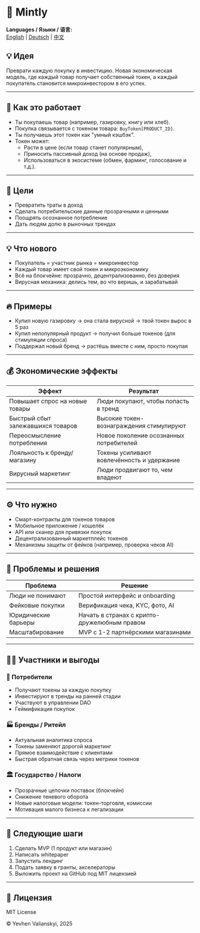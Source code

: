 
# 🌱 Mintly

**Languages / Языки / 语言:**  
[English](README.md) | [Deutsch](README.de.md) | [中文](README.zh.md)


## 💡 Идея  
Преврати каждую покупку в инвестицию. Новая экономическая модель, где каждый товар получает собственный токен, а каждый покупатель становится микроинвестором в его успех.

---

## 🔧 Как это работает  
- Ты покупаешь товар (например, газировку, книгу или хлеб).  
- Покупка связывается с токеном товара: `BuyToken[PRODUCT_ID]`.  
- Ты получаешь этот токен как "умный кэшбэк".  
- Токен может:
  - Расти в цене (если товар станет популярным),
  - Приносить пассивный доход (на основе продаж),
  - Использоваться в экосистеме (обмен, фарминг, голосование и т.д.).

---

## 🎯 Цели  
- Превратить траты в доход  
- Сделать потребительские данные прозрачными и ценными  
- Поощрять осознанное потребление  
- Дать людям долю в рыночных трендах

---

## 💡 Что нового  
- Покупатель = участник рынка = микроинвестор  
- Каждый товар имеет свой токен и микроэкономику  
- Всё на блокчейне: прозрачно, децентрализованно, без доверия  
- Вирусная механика: делись тем, во что веришь, и зарабатывай

---

## 🔥 Примеры  
- Купил новую газировку → она стала вирусной → твой токен вырос в 5 раз  
- Купил непопулярный продукт → получил больше токенов (для стимуляции спроса)  
- Поддержал новый бренд → растёшь вместе с ним, просто покупая

---

## 💰 Экономические эффекты

| Эффект                              | Результат                                   |
|-------------------------------------|----------------------------------------------|
| Повышает спрос на новые товары      | Люди покупают, чтобы попасть в тренд         |
| Быстрый сбыт залежавшихся товаров   | Высокие токен-вознаграждения стимулируют     |
| Переосмысление потребления          | Новое поколение осознанных потребителей      |
| Лояльность к бренду/магазину        | Токены усиливают вовлечённость и удержание   |
| Вирусный маркетинг                  | Люди продвигают то, чем владеют              |

---

## ⚙️ Что нужно  
- Смарт-контракты для токенов товаров  
- Мобильное приложение / кошелёк  
- API или сканер для привязки покупок  
- Децентрализованный маркетплейс токенов  
- Механизмы защиты от фейков (например, проверка чеков AI)

---

## 🧱 Проблемы и решения

| Проблема             | Решение                                 |
|----------------------|------------------------------------------|
| Люди не понимают     | Простой интерфейс и onboarding           |
| Фейковые покупки     | Верификация чека, KYC, фото, AI          |
| Юридические барьеры  | Начать в странах с крипто-дружелюбным правом |
| Масштабирование      | MVP с 1-2 партнёрскими магазинами        |

---

## 🧑‍💼 Участники и выгоды

### 🧍 Потребители  
- Получают токены за каждую покупку  
- Инвестируют в тренды на ранней стадии  
- Участвуют в управлении DAO  
- Геймификация покупок  

### 🏭 Бренды / Ритейл  
- Актуальная аналитика спроса  
- Токены заменяют дорогой маркетинг  
- Прямое взаимодействие с клиентами  
- Быстрая обратная связь через метрики токенов  

### 🏛 Государство / Налоги  
- Прозрачные цепочки поставок (блокчейн)  
- Снижение теневого оборота  
- Новые налоговые модели: токен-торговля, комиссии  
- Мотивация малого бизнеса к легализации  

---

## 🚀 Следующие шаги  
1. Сделать MVP (1 продукт или магазин)  
2. Написать whitepaper  
3. Запустить лендинг  
4. Подать заявку в гранты, акселераторы  
5. Выложить проект на GitHub под MIT лицензией

---

## 📄 Лицензия  
MIT License  

© Yevhen Valianskyi, 2025
